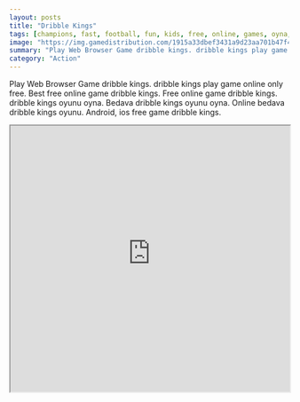 ```yaml
---
layout: posts
title: "Dribble Kings"
tags: [champions, fast, football, fun, kids, free, online, games, oyna, game, free, games, play, play, games]
image: "https://img.gamedistribution.com/1915a33dbef3431a9d23aa701b47f477.jpg"
summary: "Play Web Browser Game dribble kings. dribble kings play game online only free. Best free online game dribble kings. Free online game dribble kings. dribble kings oyunu oyna. Bedava dribble kings oyunu oyna. Online bedava dribble kings oyunu. Android, ios free game dribble kings."
category: "Action"
---
```


Play Web Browser Game dribble kings. dribble kings play game online only free. Best free online game dribble kings. Free online game dribble kings. dribble kings oyunu oyna. Bedava dribble kings oyunu oyna. Online bedava dribble kings oyunu. Android, ios free game dribble kings.

<iframe width="100%" height="480px;" src="https://html5.gamedistribution.com/1915a33dbef3431a9d23aa701b47f477/"></iframe>